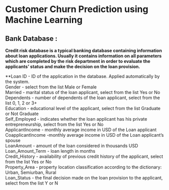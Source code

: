 # Customer Churn Prediction using Machine Learning

## Bank Database :

**Credit risk database is a typical banking database containing information about loan applications. Usually it contains information on all parameters which are completed by the risk department in order to evaluate the applicants’ status and make the decision on the loan provision.** 

**Loan ID - ID of the application in the database. Applied automatically by the system.  
Gender - select from the list Male or Female  
Married - marital status of the loan applicant, select from the list Yes or No  
Dependents - number of dependents of the loan applicant, select from the list 0, 1, 2 or 3+  
Education - educational level of the applicant, select from the list Graduate or Not Graduate  
Self_Employed - indicates whether the loan applicant has his private entrepreneurship, select from the list Yes or No   
ApplicantIncome - monthly average income in USD of the Loan applicant  
CoapplicantIncome -monthly average income in USD of the Loan applicant’s spouse  
LoanAmount - amount of the loan considered in thousands USD  
Loan_Amount_Term - loan length in months  
Credit_History - availability of previous credit history of the applicant, select from the list Yes or No  
Property_Area - property location classification according to the dictionary: Urban, Semiurban, Rural  
Loan_Status - the final decision made on the loan provision to the applicant, select from the list Y or N

